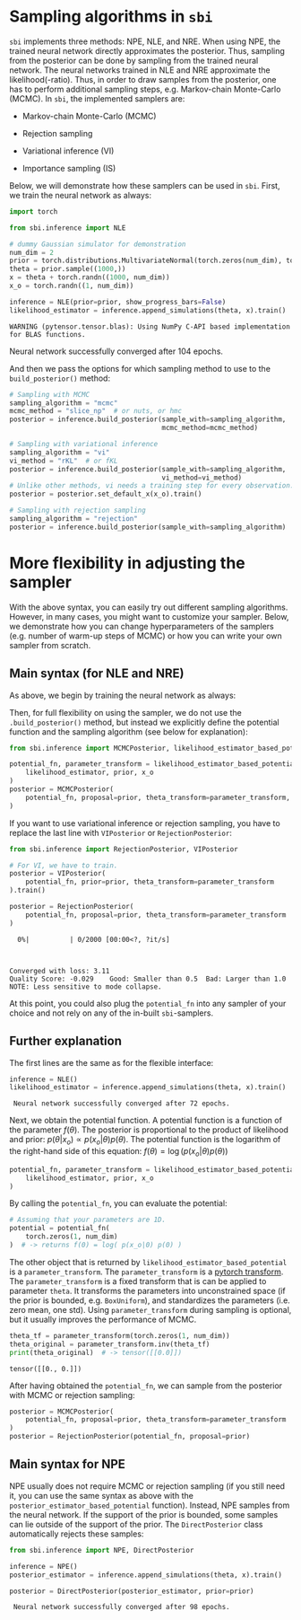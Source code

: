 # Sampling algorithms in `sbi`

`sbi` implements three methods: NPE, NLE, and NRE. When using NPE, the trained neural network directly approximates the posterior. Thus, sampling from the posterior can be done by sampling from the trained neural network. The neural networks trained in NLE and NRE approximate the likelihood(-ratio). Thus, in order to draw samples from the posterior, one has to perform additional sampling steps, e.g. Markov-chain Monte-Carlo (MCMC). In `sbi`, the implemented samplers are:

- Markov-chain Monte-Carlo (MCMC)

- Rejection sampling

- Variational inference (VI)

- Importance sampling (IS)

Below, we will demonstrate how these samplers can be used in `sbi`. First, we train the neural network as always:



```python
import torch

from sbi.inference import NLE

# dummy Gaussian simulator for demonstration
num_dim = 2
prior = torch.distributions.MultivariateNormal(torch.zeros(num_dim), torch.eye(num_dim))
theta = prior.sample((1000,))
x = theta + torch.randn((1000, num_dim))
x_o = torch.randn((1, num_dim))

inference = NLE(prior=prior, show_progress_bars=False)
likelihood_estimator = inference.append_simulations(theta, x).train()
```

    WARNING (pytensor.tensor.blas): Using NumPy C-API based implementation for BLAS functions.


     Neural network successfully converged after 104 epochs.

And then we pass the options for which sampling method to use to the `build_posterior()` method:



```python
# Sampling with MCMC
sampling_algorithm = "mcmc"
mcmc_method = "slice_np"  # or nuts, or hmc
posterior = inference.build_posterior(sample_with=sampling_algorithm,
                                      mcmc_method=mcmc_method)

# Sampling with variational inference
sampling_algorithm = "vi"
vi_method = "rKL"  # or fKL
posterior = inference.build_posterior(sample_with=sampling_algorithm,
                                      vi_method=vi_method)
# Unlike other methods, vi needs a training step for every observation.
posterior = posterior.set_default_x(x_o).train()

# Sampling with rejection sampling
sampling_algorithm = "rejection"
posterior = inference.build_posterior(sample_with=sampling_algorithm)
```

# More flexibility in adjusting the sampler

With the above syntax, you can easily try out different sampling algorithms. However, in many cases, you might want to customize your sampler. Below, we demonstrate how you can change hyperparameters of the samplers (e.g. number of warm-up steps of MCMC) or how you can write your own sampler from scratch.


## Main syntax (for NLE and NRE)

As above, we begin by training the neural network as always:


Then, for full flexibility on using the sampler, we do not use the `.build_posterior()` method, but instead we explicitly define the potential function and the sampling algorithm (see below for explanation):



```python
from sbi.inference import MCMCPosterior, likelihood_estimator_based_potential

potential_fn, parameter_transform = likelihood_estimator_based_potential(
    likelihood_estimator, prior, x_o
)
posterior = MCMCPosterior(
    potential_fn, proposal=prior, theta_transform=parameter_transform, warmup_steps=10
)
```

If you want to use variational inference or rejection sampling, you have to replace the last line with `VIPosterior` or `RejectionPosterior`:



```python
from sbi.inference import RejectionPosterior, VIPosterior

# For VI, we have to train.
posterior = VIPosterior(
    potential_fn, prior=prior, theta_transform=parameter_transform
).train()

posterior = RejectionPosterior(
    potential_fn, proposal=prior, theta_transform=parameter_transform
)
```


      0%|          | 0/2000 [00:00<?, ?it/s]


    
    Converged with loss: 3.11
    Quality Score: -0.029 	 Good: Smaller than 0.5  Bad: Larger than 1.0 	         NOTE: Less sensitive to mode collapse.


At this point, you could also plug the `potential_fn` into any sampler of your choice and not rely on any of the in-built `sbi`-samplers.


## Further explanation

The first lines are the same as for the flexible interface:



```python
inference = NLE()
likelihood_estimator = inference.append_simulations(theta, x).train()
```

     Neural network successfully converged after 72 epochs.

Next, we obtain the potential function. A potential function is a function of the parameter $f(\theta)$. The posterior is proportional to the product of likelihood and prior: $p(\theta | x_o) \propto p(x_o | \theta)p(\theta)$. The potential function is the logarithm of the right-hand side of this equation: $f(\theta) = \log(p(x_o | \theta)p(\theta))$



```python
potential_fn, parameter_transform = likelihood_estimator_based_potential(
    likelihood_estimator, prior, x_o
)
```

By calling the `potential_fn`, you can evaluate the potential:



```python
# Assuming that your parameters are 1D.
potential = potential_fn(
    torch.zeros(1, num_dim)
)  # -> returns f(0) = log( p(x_o|0) p(0) )
```

The other object that is returned by `likelihood_estimator_based_potential` is a `parameter_transform`. The `parameter_transform` is a [pytorch transform](https://github.com/pytorch/pytorch/blob/master/torch/distributions/transforms.py). The `parameter_transform` is a fixed transform that is can be applied to parameter `theta`. It transforms the parameters into unconstrained space (if the prior is bounded, e.g. `BoxUniform`), and standardizes the parameters (i.e. zero mean, one std). Using `parameter_transform` during sampling is optional, but it usually improves the performance of MCMC.



```python
theta_tf = parameter_transform(torch.zeros(1, num_dim))
theta_original = parameter_transform.inv(theta_tf)
print(theta_original)  # -> tensor([[0.0]])
```

    tensor([[0., 0.]])


After having obtained the `potential_fn`, we can sample from the posterior with MCMC or rejection sampling:



```python
posterior = MCMCPosterior(
    potential_fn, proposal=prior, theta_transform=parameter_transform
)
posterior = RejectionPosterior(potential_fn, proposal=prior)
```

## Main syntax for NPE

NPE usually does not require MCMC or rejection sampling (if you still need it, you can use the same syntax as above with the `posterior_estimator_based_potential` function). Instead, NPE samples from the neural network. If the support of the prior is bounded, some samples can lie outside of the support of the prior. The `DirectPosterior` class automatically rejects these samples:



```python
from sbi.inference import NPE, DirectPosterior

inference = NPE()
posterior_estimator = inference.append_simulations(theta, x).train()

posterior = DirectPosterior(posterior_estimator, prior=prior)
```

     Neural network successfully converged after 98 epochs.
